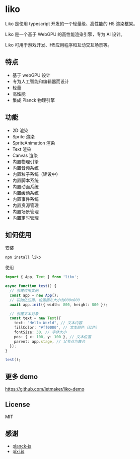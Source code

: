 # liko
Liko 是使用 typescript 开发的一个轻量级、高性能的 H5 渲染框架。

Liko 是一个基于 WebGPU 的高性能渲染引擎，专为 AI 设计。

Liko 可用于游戏开发、H5应用程序和互动交互场景等。

## 特点
- 基于 webGPU 设计
- 专为人工智能和编辑器而设计
- 轻量
- 高性能
- 集成 Planck 物理引擎

## 功能
- 2D 渲染
- Sprite 渲染
- SpriteAnimation 渲染
- Text 渲染
- Canvas 渲染
- 内置物理引擎
- 内置音频系统
- 内置粒子系统（建设中）
- 内置脚本系统
- 内置动画系统
- 内置缓动系统
- 内置事件系统
- 内置资源管理
- 内置场景管理
- 内置定时管理

## 如何使用

安装
```bash
npm install liko
```

使用
```typescript
import { App, Text } from 'liko';

async function test() {
  // 创建应用实例
  const app = new App();
  // 初始化应用，设置画布大小为800x800
  await app.init({ width: 800, height: 800 });

  // 创建文本对象
  const text = new Text({
    text: "Hello World", // 文本内容
    fillColor: "#ff0000", // 文本颜色（红色）
    fontSize: 30, // 字体大小
    pos: { x: 100, y: 100 }, // 文本位置
    parent: app.stage, // 父节点为舞台
  });
}

test();
```


## 更多 demo
https://github.com/letmaker/liko-demo

## License
MIT

## 感谢
- [planck-js](https://github.com/piqnt/planck.js)
- [pixi.js](https://github.com/pixijs/pixijs)